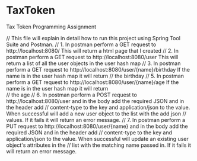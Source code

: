 # TaxToken
Tax Token Programming Assignment

// This file will explain in detail how to run this project using Spring Tool Suite and Postman.
// 1. In postman perform a GET request to http://localhost:8080/ This will return a html page that I created
// 2. In postman perform a GET request to http://localhost:8080/user This will return a list of all the user objects in the user hash map
// 3. In postman perform a GET request to http://localhost:8080/user/{name}/birthday If the name is in the user hash map it will return  //    the birthday
// 5. In postman perform a GET request to http://localhost:8080/user/{name}/age If the name is in the user hash map it will return  
//    the age
// 6. In postman perform a POST request to http://localhost:8080/user and in the body add the required JSON and in the header add 
//    content-type to the key and application/json to the value. When successful will add a new user object to the list with the add json //    values. If it fails it will return an error message.
// 7. In postman perform a PUT request to http://localhost:8080/user/{name} and in the body add the required JSON and in the header add 
//    content-type to the key and application/json to the value. When successful will update an existing user object's attributes in the  //    list with the matching name passed in. If it fails it will return an error message.

